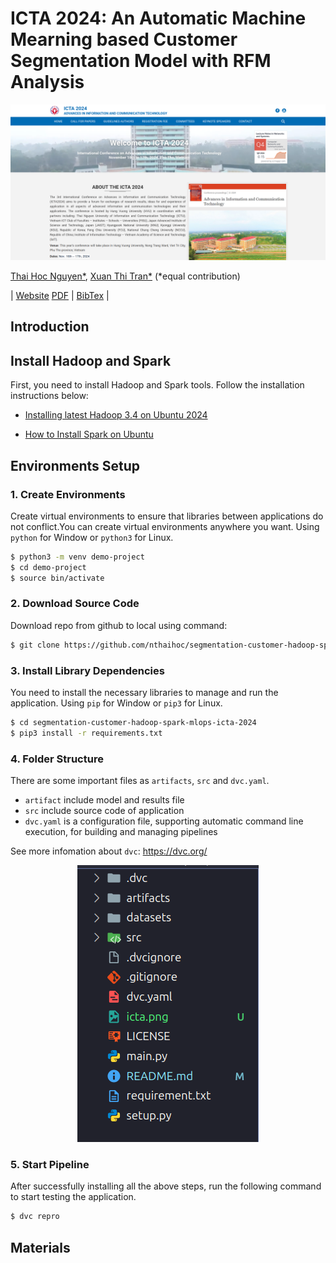 # ICTA 2024: An Automatic Machine Mearning based Customer Segmentation Model with RFM Analysis

<img src="icta.png" alt="icta" style=auto/>

[Thai Hoc Nguyen*](https://nthaihoc.github.io/about-me/), [Xuan Thi Tran*](https://nthaihoc.github.io/about-me/) (*equal contribution)

| [Website](https://icta.hvu.edu.vn/) [PDF](https://) | [BibTex](https://) |


## Introduction







## Install Hadoop and Spark

First, you need to install Hadoop and Spark tools. Follow the installation instructions below:

+ [Installing latest Hadoop 3.4 on Ubuntu 2024](https://medium.com/@nsidana123/installing-latest-hadoop-3-4-on-ubuntu-2024-easy-installation-guide-874f889fede7)

+ [How to Install Spark on Ubuntu](https://medium.com/@redswitches/how-to-install-spark-on-ubuntu-965266d290d6)


## Environments Setup
### 1. Create Environments

Create virtual environments to ensure that libraries between applications do not conflict.You can create virtual environments anywhere you want. Using `python` for Window or `python3` for Linux.

```bash
$ python3 -m venv demo-project
$ cd demo-project
$ source bin/activate
```
### 2. Download Source Code
Download repo from github to local using command:

```bash
$ git clone https://github.com/nthaihoc/segmentation-customer-hadoop-spark-mlops-icta-2024.git
```

### 3. Install Library Dependencies 

You need to install the necessary libraries to manage and run the application. Using `pip` for Window or `pip3` for Linux.

```bash
$ cd segmentation-customer-hadoop-spark-mlops-icta-2024
$ pip3 install -r requirements.txt
```

### 4. Folder Structure

There are some important files as `artifacts`, `src` and `dvc.yaml`.

+ `artifact` include model and results file
+ `src` include source code of application
+ `dvc.yaml` is a configuration file, supporting automatic command line execution, for building and managing pipelines

See more infomation about `dvc`: https://dvc.org/

<div style="text-align: center;">
    <img src="folder_structure.png" alt="folder structure" style="auto;" />
</div>

### 5. Start Pipeline

After successfully installing all the above steps, run the following command to start testing the application.

```bash
$ dvc repro
```

## Materials
